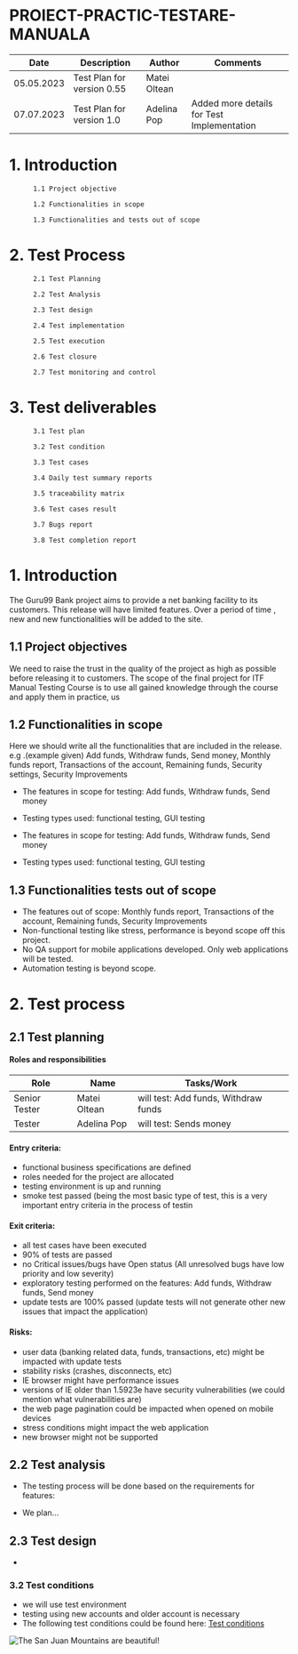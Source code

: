# PROIECT-PRACTIC-TESTARE-MANUALA

|Date|Description|Author|Comments| 
|---|---|---|---|
|05.05.2023|Test Plan for version 0.55|Matei Oltean|   |
|07.07.2023|Test Plan for version 1.0|Adelina Pop|Added more details for Test Implementation|

# 1. Introduction

          1.1 Project objective
     
          1.2 Functionalities in scope
     
          1.3 Functionalities and tests out of scope
   
  # 2. Test Process

          2.1 Test Planning
     
          2.2 Test Analysis
     
          2.3 Test design
     
          2.4 Test implementation

          2.5 Test execution

          2.6 Test closure

          2.7 Test monitoring and control

# 3. Test deliverables

          3.1 Test plan

          3.2 Test condition

          3.3 Test cases

          3.4 Daily test summary reports

          3.5 traceability matrix

          3.6 Test cases result

          3.7 Bugs report

          3.8 Test completion report

   
#  1. Introduction
The Guru99 Bank project aims to provide a net banking facility to its customers.
This release will have limited features. Over a period of time , new and new functionalities will be added to the site.

## 1.1 Project objectives
We need to raise the trust in the quality of the project as high as possible before releasing it to customers.
The scope of the final project for ITF Manual Testing Course is to use all gained knowledge through the course and apply them in practice, us

## 1.2 Functionalities in scope
Here we should write all the functionalities that are included in the release.
e.g .(example given) Add funds, Withdraw funds, Send money, Monthly funds report, Transactions of the account, Remaining funds, Security settings, Security Improvements

- The features in scope for testing: Add funds, Withdraw funds, Send money
- Testing types used: functional testing, GUI testing

- The features in scope for testing: Add funds, Withdraw funds, Send money
 - Testing types used: functional testing, GUI testing

## 1.3 Functionalities tests out of scope
- The features out of scope: Monthly funds report, Transactions of the account, Remaining funds, Security Improvements
- Non-functional testing like stress, performance is beyond scope off this project.
- No QA support for mobile applications developed. Only web applications will be tested.
- Automation testing is beyond scope.

# 2. Test process

## 2.1 Test planning

#### Roles and responsibilities

| Role | Name | Tasks/Work |
|---|---|---|
| Senior Tester | Matei Oltean | will test: Add funds, Withdraw funds |
| Tester | Adelina Pop | will test: Sends money |

#### Entry criteria:

-	functional business specifications are defined
-	roles needed for the project are allocated
-	testing environment is up and running
-	smoke test passed (being the most basic type of test, this is a very important entry criteria in the process of testin
  
#### Exit criteria:

-	all test cases have been executed 
-	90% of tests are passed
-	no Critical issues/bugs have Open status (All unresolved bugs have low priority and low severity)
-	exploratory testing performed on the features: Add funds, Withdraw funds, Send money
-	update tests are 100% passed (update tests will not generate other new issues that impact the application)

#### Risks:

-	user data (banking related data, funds, transactions, etc) might be impacted with update tests
-	stability risks (crashes, disconnects, etc)
-	IE browser might have performance issues
-	versions of IE older than 1.5923e have security vulnerabilities (we could mention what vulnerabilities are)
-	the web page pagination could be impacted when opened on mobile devices
-	stress conditions might impact the web application
-	new browser might not be supported

 ## 2.2 Test analysis
- The testing process will be done based on the requirements for features:

- We plan...

## 2.3 Test design
- 


### 3.2 Test conditions
  
-  we will use test environment
- testing using new accounts and older account is necessary
- The following test conditions could be found here: [Test conditions]( https://github.com/AlexandraPetis/Proiect-testare-manuala/blob/main/Sedinta%201_Introducere%20in%20programare.pdf )

 ![The San Juan Mountains are beautiful!](/assets/images/san-juan-mountains.jpg "San Juan Mountains")
